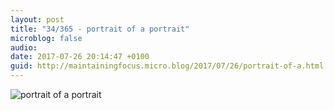 ```yaml
---
layout: post
title: "34/365 - portrait of a portrait"
microblog: false
audio: 
date: 2017-07-26 20:14:47 +0100
guid: http://maintainingfocus.micro.blog/2017/07/26/portrait-of-a.html
---
```

![portrait of a portrait](https://f000.backblazeb2.com/file/Roel-Share/portrait-of-a-portrait.jpg)
